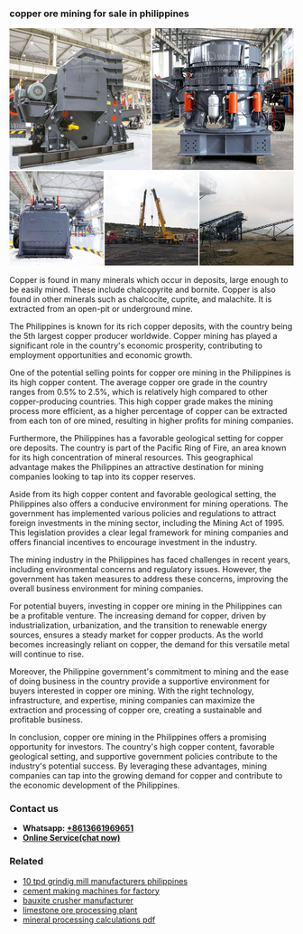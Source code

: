 <h3>copper ore mining for sale in philippines</h3><img src='1708309352.jpg' alt=''><p>Copper is found in many minerals which occur in deposits, large enough to be easily mined. These include chalcopyrite and bornite. Copper is also found in other minerals such as chalcocite, cuprite, and malachite. It is extracted from an open-pit or underground mine.</p><p>The Philippines is known for its rich copper deposits, with the country being the 5th largest copper producer worldwide. Copper mining has played a significant role in the country's economic prosperity, contributing to employment opportunities and economic growth.</p><p>One of the potential selling points for copper ore mining in the Philippines is its high copper content. The average copper ore grade in the country ranges from 0.5% to 2.5%, which is relatively high compared to other copper-producing countries. This high copper grade makes the mining process more efficient, as a higher percentage of copper can be extracted from each ton of ore mined, resulting in higher profits for mining companies.</p><p>Furthermore, the Philippines has a favorable geological setting for copper ore deposits. The country is part of the Pacific Ring of Fire, an area known for its high concentration of mineral resources. This geographical advantage makes the Philippines an attractive destination for mining companies looking to tap into its copper reserves.</p><p>Aside from its high copper content and favorable geological setting, the Philippines also offers a conducive environment for mining operations. The government has implemented various policies and regulations to attract foreign investments in the mining sector, including the Mining Act of 1995. This legislation provides a clear legal framework for mining companies and offers financial incentives to encourage investment in the industry.</p><p>The mining industry in the Philippines has faced challenges in recent years, including environmental concerns and regulatory issues. However, the government has taken measures to address these concerns, improving the overall business environment for mining companies.</p><p>For potential buyers, investing in copper ore mining in the Philippines can be a profitable venture. The increasing demand for copper, driven by industrialization, urbanization, and the transition to renewable energy sources, ensures a steady market for copper products. As the world becomes increasingly reliant on copper, the demand for this versatile metal will continue to rise.</p><p>Moreover, the Philippine government's commitment to mining and the ease of doing business in the country provide a supportive environment for buyers interested in copper ore mining. With the right technology, infrastructure, and expertise, mining companies can maximize the extraction and processing of copper ore, creating a sustainable and profitable business.</p><p>In conclusion, copper ore mining in the Philippines offers a promising opportunity for investors. The country's high copper content, favorable geological setting, and supportive government policies contribute to the industry's potential success. By leveraging these advantages, mining companies can tap into the growing demand for copper and contribute to the economic development of the Philippines.</p><h3>Contact us</h3><ul><li><strong>Whatsapp:&nbsp;<a href="https://wa.me/8613661969651">+8613661969651</a></strong></li><li><a href="https://swt.shibang-china.com/?git&amp;zhl&amp;copper ore mining for sale in philippines"><strong>Online Service(chat now)</strong></a></li></ul><h3>Related</h3><ul><li><a href='10 tpd grindig mill manufacturers philippines.md'>10 tpd grindig mill manufacturers philippines</a></li><li><a href='cement making machines for factory.md'>cement making machines for factory</a></li><li><a href='bauxite crusher manufacturer.md'>bauxite crusher manufacturer</a></li><li><a href='limestone ore processing plant.md'>limestone ore processing plant</a></li><li><a href='mineral processing calculations pdf.md'>mineral processing calculations pdf</a></li></ul>
